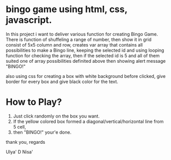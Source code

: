 # bingo game using html, css, javascript.
In this project i want to deliver various function for creating Bingo Game. There is function of shuffeling a range of number, then show it in grid consist of 5x5 column and row,
creates var array that contains all possibilities to make a Bingo line, keeping the selected id and using looping function for checking the array,
then if the selected id is 5 and all of them suited one of array possibilities definited above then showing alert message "BINGO!"

also using css for creating a box with white background before clicked, give border for every box and give black color for the text.

# How to Play?
1. Just click randomly on the box you want.
2. If the yellow colored box formed a diagonal/vertical/horizontal line from 5 cell,
3. then "BINGO!" your'e done. 


thank you, regards



Ulya' D Nisa'
